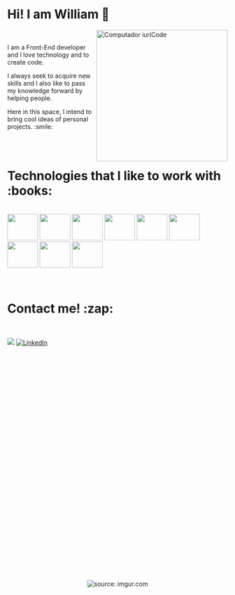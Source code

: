 <h1 align="left">Hi! I am William 👋</h1>

<img src="https://raw.githubusercontent.com/MicaelliMedeiros/micaellimedeiros/master/image/computer-illustration.png" min-width="300px" max-width="300px" width="300px" align="right" alt="Computador iuriCode">

<br>

<div align="left">
   <p>I am a Front-End developer and I love technology and to create code.</p>
   <p>I always seek to acquire new skills and I also like to pass my knowledge forward by helping people.</p>
   <p>Here in this space, I intend to bring cool ideas of personal projects. :smile:</p>
</div>


<br>
<br>

<h1 align="left">Technologies that I like to work with :books:</h1><br>

<div>
   <img height="60" width="70" src="https://cdn.jsdelivr.net/gh/devicons/devicon/icons/react/react-original.svg" />
   <img height="60" width="70" src="https://cdn.jsdelivr.net/gh/devicons/devicon/icons/nextjs/nextjs-original.svg" />
   <img height="60" width="70" src="https://cdn.jsdelivr.net/gh/devicons/devicon/icons/redux/redux-original.svg" />
   <img height="60" width="70" src="https://cdn.jsdelivr.net/gh/devicons/devicon/icons/typescript/typescript-original.svg" />
   <img height="60" width="70" src="https://cdn.jsdelivr.net/gh/devicons/devicon@latest/icons/tailwindcss/tailwindcss-original.svg" />
   <img height="60" width="70"  src="https://cdn.jsdelivr.net/gh/devicons/devicon/icons/bootstrap/bootstrap-original.svg" />
   <img height="60" width="70" src="https://cdn.jsdelivr.net/gh/devicons/devicon/icons/express/express-original.svg" />
   <img height="60" width="70" src="https://cdn.jsdelivr.net/gh/devicons/devicon/icons/mysql/mysql-original-wordmark.svg" />
   <img height="60" width="70" src="https://cdn.jsdelivr.net/gh/devicons/devicon/icons/mongodb/mongodb-original-wordmark.svg" />
</div>

<br>
<br>
  
<div>

<h1>Contact me! :zap: </h1><br>

  <a href = "mailto:william.al.alonso@gmail.com"><img src="https://img.shields.io/badge/Gmail-D14836?style=for-the-badge&logo=gmail&logoColor=white" target="_blank"></a>
  <a href="https://www.linkedin.com/in/alonso-william/">![LinkedIn](https://img.shields.io/badge/linkedin-%230077B5.svg?style=for-the-badge&logo=linkedin&logoColor=white)</a>
</div> 

<br>
<br>
  
<div align="center">
   <img height="500em" <a href="https://imgur.com/A6uiN0R"><img src="https://i.imgur.com/A6uiN0R.gif" title="source: imgur.com" /></a>
</div>


